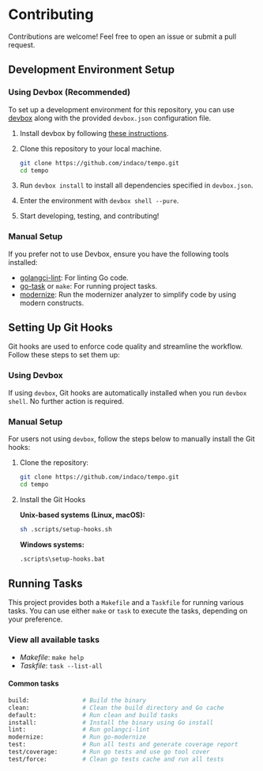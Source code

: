 # Contributing

Contributions are welcome! Feel free to open an issue or submit a pull request.

## Development Environment Setup

### Using Devbox (Recommended)

To set up a development environment for this repository, you can use [devbox](https://www.jetify.com/devbox) along with the provided `devbox.json` configuration file.

1. Install devbox by following [these instructions](https://www.jetify.com/devbox/docs/installing_devbox/).
2. Clone this repository to your local machine.

   ```bash
   git clone https://github.com/indaco/tempo.git
   cd tempo
   ```

3. Run `devbox install` to install all dependencies specified in `devbox.json`.
4. Enter the environment with `devbox shell --pure`.
5. Start developing, testing, and contributing!

### Manual Setup

If you prefer not to use Devbox, ensure you have the following tools installed:

- [golangci-lint](https://golangci-lint.run/): For linting Go code.
- [go-task](https://taskfile.dev/) or `make`: For running project tasks.
- [modernize](https://pkg.go.dev/golang.org/x/tools/gopls/internal/analysis/modernize): Run the modernizer analyzer to simplify code by using modern constructs.

## Setting Up Git Hooks

Git hooks are used to enforce code quality and streamline the workflow. Follow these steps to set them up:

### Using Devbox

If using `devbox`, Git hooks are automatically installed when you run `devbox shell`. No further action is required.

### Manual Setup

For users not using `devbox`, follow the steps below to manually install the Git hooks:

1. Clone the repository:

   ```bash
   git clone https://github.com/indaco/tempo.git
   cd tempo
   ```

2. Install the Git Hooks

   **Unix-based systems (Linux, macOS):**

   ```bash
   sh .scripts/setup-hooks.sh
   ```

   **Windows systems:**

   ```cmd
   .scripts\setup-hooks.bat
   ```

## Running Tasks

This project provides both a `Makefile` and a `Taskfile` for running various tasks. You can use either `make` or `task` to execute the tasks, depending on your preference.

### View all available tasks

- _Makefile_: `make help`
- _Taskfile_: `task --list-all`

#### Common tasks

```bash
build:               # Build the binary
clean:               # Clean the build directory and Go cache
default:             # Run clean and build tasks
install:             # Install the binary using Go install
lint:                # Run golangci-lint
modernize:           # Run go-modernize
test:                # Run all tests and generate coverage report
test/coverage:       # Run go tests and use go tool cover
test/force:          # Clean go tests cache and run all tests
```

